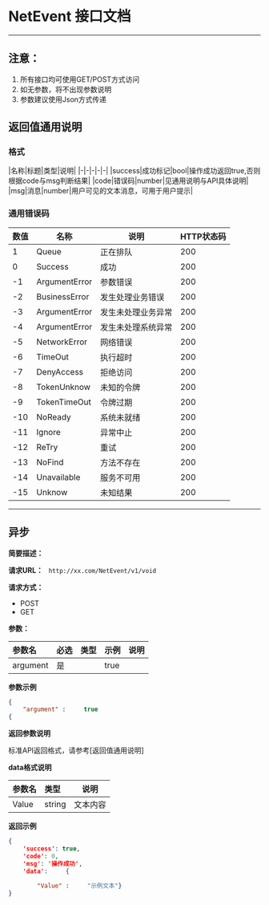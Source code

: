 # NetEvent 接口文档



---

## 注意：
1. 所有接口均可使用GET/POST方式访问
2. 如无参数，将不出现参数说明
3. 参数建议使用Json方式传递

## 返回值通用说明

### 格式
|名称|标题|类型|说明|
|-|-|-|-|-|
|success|成功标记|bool|操作成功返回true,否则根据code与msg判断结果|
|code|错误码|number|见通用说明与API具体说明|
|msg|消息|number|用户可见的文本消息，可用于用户提示|

### 通用错误码

|数值|名称|说明|HTTP状态码|
|-|-|-|-|
|1|Queue|正在排队|200|
|0|Success|成功|200|
|-1|ArgumentError|参数错误|200|
|-2|BusinessError|发生处理业务错误|200|
|-3|ArgumentError|发生未处理业务异常|200|
|-4|ArgumentError|发生未处理系统异常|200|
|-5|NetworkError|网络错误|200|
|-6|TimeOut|执行超时|200|
|-7|DenyAccess|拒绝访问|200|
|-8|TokenUnknow|未知的令牌|200|
|-9|TokenTimeOut|令牌过期|200|
|-10|NoReady|系统未就绪|200|
|-11|Ignore|异常中止|200|
|-12|ReTry|重试|200|
|-13|NoFind|方法不存在|200|
|-14|Unavailable|服务不可用|200|
|-15|Unknow|未知结果|200|

---

## 异步

**简要描述：** 


**请求URL：** 
` http://xx.com/NetEvent/v1/void`

**请求方式：**
- POST
- GET


**参数：** 

|参数名|必选|类型|示例|说明|
|:----    |:---|:----- |:----- |-----   |
|argument|是||true||

**参数示例**

```json
{
    "argument" :     true
{
```


 **返回参数说明** 

标准API返回格式，请参考[返回值通用说明]


 **data格式说明** 

|参数名|类型|说明|
|:-----  |:-----|-----                           |
|Value|string|文本内容|

**返回示例**

```json
{
    'success': true,
    'code': 0,
    'msg': '操作成功',
    'data':     {
    
        "Value" :     "示例文本"}
}
```

